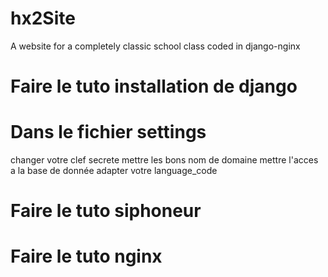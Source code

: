 # hx2Site
A website for a completely classic school class coded in django-nginx 

Faire le tuto installation de django
====================================

Dans le fichier settings
========================
changer votre clef secrete
mettre les bons nom de domaine
mettre l'acces a la base de donnée
adapter votre language_code


Faire le tuto siphoneur
=======================

Faire le tuto nginx
===================
